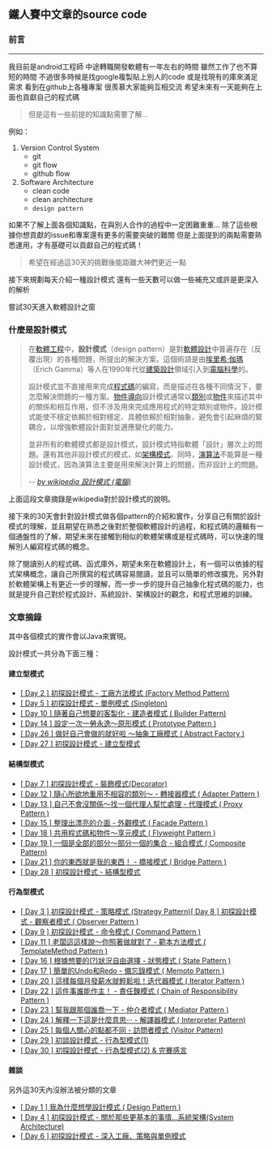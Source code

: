## 鐵人賽中文章的source code

### 前言

------

我目前是android工程師
中途轉職開發軟體有一年左右的時間
雖然工作了也不算短的時間
不過很多時候是找google複製貼上別人的code
或是找現有的庫來滿足需求
看到在github上各種專案
很羨慕大家能夠互相交流
希望未來有一天能夠在上面也貢獻自己的程式碼

> 但是這有一些前提的知識點需要了解...

例如：

1. Version Control System
   - git
   - git flow
   - github flow
2. Software Architecture
   - clean code
   - clean architecture
   - `design pattern`

如果不了解上面各個知識點，在與別人合作的過程中一定困難重重...
除了這些根據你想貢獻的issue和專案還有更多的需要突破的難關
但是上面提到的兩點需要熟悉運用，才有基礎可以貢獻自己的程式碼！

> 希望在經過這30天的挑戰後能距離大神們更近一點

接下來規劃每天介紹一種設計模式
還有一些天數可以做一些補充又或許是更深入的解析

嘗試30天進入軟體設計之窗

### 什麼是設計模式

> 在[軟體工程](https://zh.wikipedia.org/wiki/%E8%BB%9F%E9%AB%94%E5%B7%A5%E7%A8%8B)中，**設計模式**（design pattern）是對[軟體設計](https://zh.wikipedia.org/wiki/%E8%BB%9F%E4%BB%B6%E8%A8%AD%E8%A8%88)中普遍存在（反覆出現）的各種問題，所提出的解決方案。這個術語是由[埃里希·伽瑪](https://zh.wikipedia.org/wiki/%E5%9F%83%E9%87%8C%E5%B8%8C%C2%B7%E4%BC%BD%E7%91%AA)（Erich Gamma）等人在1990年代從[建築設計](https://zh.wikipedia.org/wiki/%E5%BB%BA%E7%AD%91%E8%AE%BE%E8%AE%A1)領域引入到[電腦科學](https://zh.wikipedia.org/wiki/%E8%A8%88%E7%AE%97%E6%A9%9F%E7%A7%91%E5%AD%B8)的。
>
> 設計模式並不直接用來完成[程式碼](https://zh.wikipedia.org/wiki/%E7%A8%8B%E5%BC%8F%E7%A2%BC)的編寫，而是描述在各種不同情況下，要怎麼解決問題的一種方案。[物件導向](https://zh.wikipedia.org/wiki/%E9%9D%A2%E5%90%91%E5%AF%B9%E8%B1%A1%E7%A8%8B%E5%BA%8F%E8%AE%BE%E8%AE%A1)設計模式通常以[類別](https://zh.wikipedia.org/wiki/%E7%B1%BB_(%E8%AE%A1%E7%AE%97%E6%9C%BA%E7%A7%91%E5%AD%A6))或[物件](https://zh.wikipedia.org/wiki/%E7%89%A9%E4%BB%B6_(%E9%9B%BB%E8%85%A6%E7%A7%91%E5%AD%B8))來描述其中的關係和相互作用，但不涉及用來完成應用程式的特定類別或物件。設計模式能使不穩定依賴於相對穩定、具體依賴於相對抽象，避免會引起麻煩的緊耦合，以增強軟體設計面對並適應變化的能力。
>
> 並非所有的軟體模式都是設計模式，設計模式特指軟體「設計」層次上的問題。還有其他非設計模式的模式，如[架構模式](https://zh.wikipedia.org/w/index.php?title=%E6%9E%B6%E6%A7%8B%E6%A8%A1%E5%BC%8F&action=edit&redlink=1)。同時，[演算法](https://zh.wikipedia.org/wiki/%E6%BC%94%E7%AE%97%E6%B3%95)不能算是一種設計模式，因為演算法主要是用來解決計算上的問題，而非設計上的問題。
>
> *-- [by wikipedia 設計模式 (電腦)](https://zh.wikipedia.org/wiki/%E8%AE%BE%E8%AE%A1%E6%A8%A1%E5%BC%8F_(%E8%AE%A1%E7%AE%97%E6%9C%BA))*

上面這段文章摘錄是wikipedia對於設計模式的說明。

接下來的30天會針對設計模式做各個pattern的介紹和實作，分享自己有關於設計模式的理解，並且期望在熟悉之後對於整個軟體設計的過程，和程式碼的邏輯有一個通盤性的了解，期望未來在接觸到相似的軟體架構或是程式碼時，可以快速的理解別人編寫程式碼的概念。

除了閱讀別人的程式碼、函式庫外，期望未來在軟體設計上，有一個可以依據的程式架構概念，讓自己所撰寫的程式碼容易閱讀，並且可以簡單的修改擴充，另外對於軟體架構上有更近一步的理解，而一步一步的提升自己抽象化程式碼的能力，也就是提升自己對於程式設計、系統設計、架構設計的觀念，和程式思維的訓練。

### 文章摘錄

其中各個模式的實作會以Java來實現。

設計模式一共分為下面三種：

#### 建立型模式

- [[ Day 2 ] 初探設計模式 - 工廠方法模式 (Factory Method Pattern)](https://ithelp.ithome.com.tw/articles/10202075)
- [[ Day 5 ] 初探設計模式 - 單例模式 (Singleton)](https://ithelp.ithome.com.tw/articles/10203092)
- [[ Day 10 ] 隨著自己想要的客製化 - 建造者模式 ( Builder Pattern)](https://ithelp.ithome.com.tw/articles/10204732)
- [[ Day 14 ] 設定一次一勞永逸～原形模式 ( Prototype Pattern )](https://ithelp.ithome.com.tw/articles/10205989)
- [[ Day 26 ] 做好自己會做的就好啦 ～抽象工廠模式 ( Abstract Factory )](https://ithelp.ithome.com.tw/articles/10208955)
- [[ Day 27 ] 初探設計模式 - 建立型模式](https://ithelp.ithome.com.tw/articles/10209153)

#### 結構型模式

- [[ Day 7 ] 初探設計模式 - 裝飾模式(Decorator)](https://ithelp.ithome.com.tw/articles/10203738)
- [[ Day 12 ] 隨心所欲地重用不相容的類別～ - 轉接器模式 ( Adapter Pattern )](https://ithelp.ithome.com.tw/articles/10205321)
- [[ Day 13 ] 自己不會沒關係～找一個代理人幫忙處理 - 代理模式 ( Proxy Pattern )](https://ithelp.ithome.com.tw/articles/10205659)
- [[ Day 15 ] 整理出漂亮的介面 - 外觀模式 ( Facade Pattern )](https://ithelp.ithome.com.tw/articles/10206318)
- [[ Day 18 \] 共用程式碼和物件～享元模式 ( Flyweight Pattern )](https://ithelp.ithome.com.tw/articles/10207215)
- [[ Day 19 \] 一個是全部的部分～部分一個的集合 - 組合模式 ( Composite Pattern)](https://ithelp.ithome.com.tw/articles/10207478)
- [[ Day 21 ] 你的東西就是我的東西！ - 橋接模式 ( Bridge Pattern )](https://ithelp.ithome.com.tw/articles/10207956)
- [[ Day 28 ] 初探設計模式 - 結構型模式](https://ithelp.ithome.com.tw/articles/10209403)

#### 行為型模式

- [[ Day 3 ] 初探設計模式 - 策略模式 (Strategy Pattern)](https://ithelp.ithome.com.tw/articles/10202506)[[ Day 8 ] 初探設計模式 - 觀察者模式 ( Observer Pattern )](https://ithelp.ithome.com.tw/articles/10204117)
- [[ Day 9 ] 初探設計模式 - 命令模式 ( Command Pattern )](https://ithelp.ithome.com.tw/articles/10204425)
- [[ Day 11 ] 老闆這這樣說～你照著做就對了 - 範本方法模式 ( TemplateMethod Pattern )](https://ithelp.ithome.com.tw/articles/10205036)
- [[ Day 16 ] 根據想要的(?)狀況自由選擇 - 狀態模式 ( State Pattern )](https://ithelp.ithome.com.tw/articles/10206608)
- [[ Day 17 ] 簡單的Undo和Redo - 備忘錄模式 ( Memoto Pattern )](https://ithelp.ithome.com.tw/articles/10206939)
- [[ Day 20 ] 這樣每個月發薪水就輕鬆啦！迭代器模式 ( Iterator Pattern )](https://ithelp.ithome.com.tw/articles/10207704)
- [[ Day 22 ] 這件事誰能作主！ - 責任鍊模式 ( Chain of Responsibility Pattern )](https://ithelp.ithome.com.tw/articles/10208172)
- [[ Day 23 ] 幫我跟那個誰喬一下 - 仲介者模式 ( Mediator Pattern )](https://ithelp.ithome.com.tw/articles/10208389)
- [[ Day 24 ] 解釋一下這是什麼意思··· - 解譯器模式 ( Interpreter Pattern)](https://ithelp.ithome.com.tw/articles/10208556)
- [[ Day 25 ] 每個人關心的點都不同 - 訪問者模式 (Visitor Pattern)](https://ithelp.ithome.com.tw/articles/10208766)
- [[ Day 29 ] 初談設計模式 - 行為型模式(1)](https://ithelp.ithome.com.tw/articles/10209510)
- [[ Day 30 ] 初探設計模式 - 行為型模式(2) & 完賽感言](https://ithelp.ithome.com.tw/articles/10209695)

#### 雜談

另外這30天內沒辦法被分類的文章

- [[ Day 1 ] 我為什麼想學設計模式 ( Design Pattern )](https://ithelp.ithome.com.tw/articles/10201706)
- [[ Day 4 ] 初探設計模式 - 關於那些更基本的事情...系統架構(System Architecture)](https://ithelp.ithome.com.tw/articles/10202864)
- [[ Day 6 ] 初探設計模式 - 深入工廠、策略與單例模式](https://ithelp.ithome.com.tw/articles/10203503)